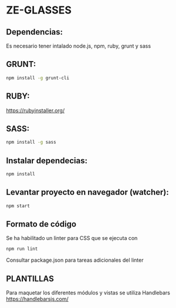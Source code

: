 # ZE-GLASSES

## Dependencias:
Es necesario tener intalado node.js, npm, ruby, grunt y sass

## GRUNT:

```bash
npm install -g grunt-cli
```

## RUBY:
https://rubyinstaller.org/

## SASS:

```bash
npm install -g sass
```

## Instalar dependecias:

```bash
npm install
```
## Levantar proyecto en navegador (watcher):

```bash
npm start
```

## Formato de código
Se ha habilitado un linter para CSS que se ejecuta con
```bash
npm run lint
```
Consultar package.json para tareas adicionales del linter
## PLANTILLAS

Para maquetar los diferentes módulos y vistas se utiliza Handlebars
https://handlebarsjs.com/
